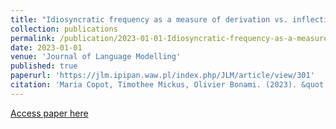```yaml
---
title: "Idiosyncratic frequency as a measure of derivation vs. inflection"
collection: publications
permalink: /publication/2023-01-01-Idiosyncratic-frequency-as-a-measure-of-derivation
date: 2023-01-01
venue: 'Journal of Language Modelling'
published: true
paperurl: 'https://jlm.ipipan.waw.pl/index.php/JLM/article/view/301'
citation: 'Maria Copot, Timothee Mickus, Olivier Bonami. (2023). &quot;Idiosyncratic frequency as a measure of derivation vs. inflection&quot;. <i>Journal of Language Modelling</i>. 10, (2), 193--240.'
---
```


[Access paper here](https://jlm.ipipan.waw.pl/index.php/JLM/article/view/301)
